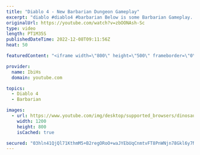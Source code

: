 ```yaml
---
title: "Diablo 4 - New Barbarian Dungeon Gameplay"
excerpt: "diablo #diablo4 #barbarian Below is some Barbarian Gameplay. You can see primary abilities in action, plus Battle Trance and ..."
originalUrl: https://youtube.com/watch?v=zbOONAsh-Sc
type: video
length: PT1M35S
publishedDateTime: 2022-12-08T09:11:56Z
heat: 50

featuredContent: "<iframe width=\"800\" height=\"500\" frameborder=\"0\" src=\"https://www.youtube.com/embed/zbOONAsh-Sc\" allow=\"accelerometer; autoplay; encrypted-media; gyroscope; picture-in-picture\" allowfullscreen></iframe>"

provider:
  name: IbiHs
  domain: youtube.com

topics:
  - Diablo 4
  - Barbarian

images:
  - url: https://www.youtube.com/img/desktop/supported_browsers/dinosaur.png
    width: 1200
    height: 800
    isCached: true

secured: "03hln41QjQl71KthmM5+B2regORoO+waJYEbUqCnmtvFT8PnWNjn78Gkl6y7NTAcDSxKpj+nj3tKfBhUK2ywnkI+qhnkqnPtDpbUM6HSKtLs4qxrQd9/3OgeIhzLvPIKDqcjuopJYfUr2nhzr+Kbc1tDhVmsSxpnWgc57Gs6ODHkD/ZLhijn7va/Q2y3nBLX123BIUfxbYKVK5jYA4haVgBSzW+McnnguGaUOGT1nbcBBefzpAN692pG96D7S8HHtEKNUJ1KaRKMypQIv2yLf70B+OzyOMniy7qUgwW7V9e9yr741wzHSTU1WqOBrF7VQtwVhQr5fDSbx1aHQyfLorCeqJRXRS4mAnk+1H9+B8V20H6Q4DUybS9GlRybnTdIVlHDz+WvFaU6ueggTI83byN1dH3pZB/gSqmKtdnaacI=;SqFnw6IMp+P39mkGA+/rmg=="
---
```


